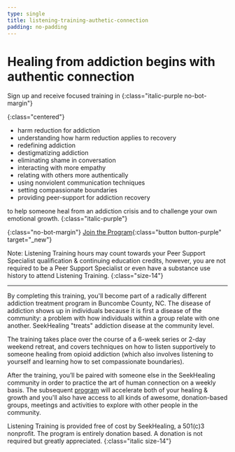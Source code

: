 ```yaml
---
type: single
title: listening-training-authetic-connection
padding: no-padding
---
```


# <span class="emphasized-header">Healing</span> from <span class="emphasized-header">addiction</span> begins with <span class="emphasized-header">authentic connection</span>


Sign up and receive focused training in
{:class="italic-purple no-bot-margin"}

{:class="centered"}
- harm reduction for addiction
- understanding how harm reduction applies to recovery
- redefining addiction
- destigmatizing addiction
- eliminating shame in conversation
- interacting with more empathy
- relating with others more authentically
- using nonviolent communication techniques
- setting compassionate boundaries
- providing peer-support for addiction recovery

to help someone heal from an addiction crisis and to challenge your own emotional growth.
{:class="italic-purple"}

{:class="no-bot-margin"}
[Join the Program](https://form.jotform.com/90764612050148){:class="button button-purple" target="_new"}

Note: Listening Training hours may count towards your Peer Support Specialist qualification & continuing education credits, however, you are not required to be a Peer Support Specialist or even have a substance use history to attend Listening Training.
{:class="size-14"}

<hr>

By completing this training, you'll become part of a radically different addiction treatment program in Buncombe County, NC. The disease of addiction shows up in individuals because it is first a disease of the community: a problem with how individuals within a group relate with one another. SeekHealing "treats" addiction disease at the community level.

The training takes place over the course of a 6-week series or 2-day weekend retreat, and covers techniques on how to listen supportively to someone healing from opioid addiction (which also involves listening to yourself and learning how to set compassionate boundaries).

After the training, you’ll be paired with someone else in the SeekHealing community in order to practice the art of human connection on a weekly basis. The subsequent [program](/heal/) will accelerate both of your healing & growth and you'll also have access to all kinds of awesome, donation-based groups, meetings and activities to explore with other people in the community.

Listening Training is provided free of cost by SeekHealing, a 501(c)3 nonprofit. The program is entirely donation based. A donation is not required but greatly appreciated.
{:class="italic size-14"}